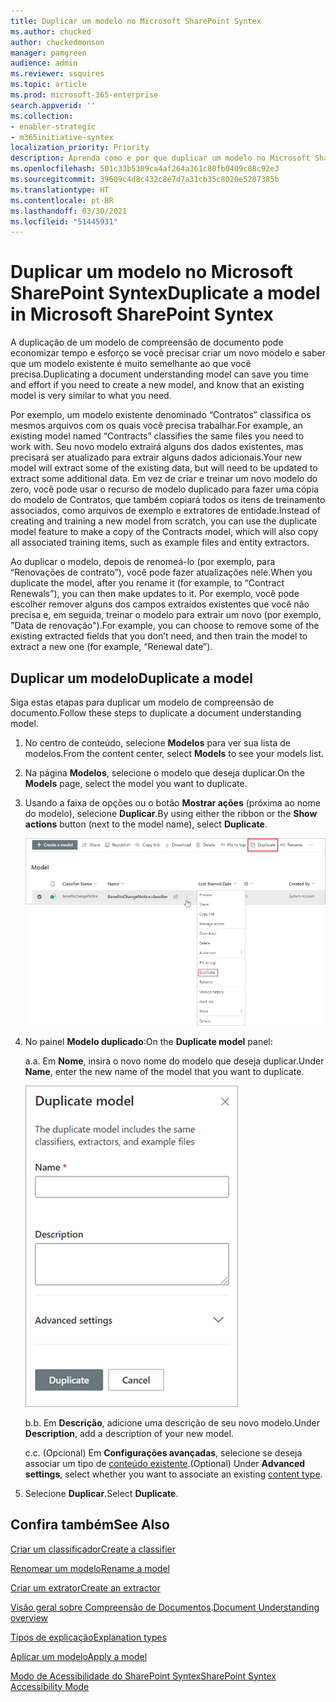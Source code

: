 ```yaml
---
title: Duplicar um modelo no Microsoft SharePoint Syntex
ms.author: chucked
author: chuckedmonson
manager: pamgreen
audience: admin
ms.reviewer: ssquires
ms.topic: article
ms.prod: microsoft-365-enterprise
search.appverid: ''
ms.collection:
- enabler-strategic
- m365initiative-syntex
localization_priority: Priority
description: Aprenda como e por que duplicar um modelo no Microsoft SharePoint Syntex.
ms.openlocfilehash: 501c33b5309ca4af264a361c80fb0409c08c92e3
ms.sourcegitcommit: 39609c4d8c432c8e7d7a31cb35c8020e5207385b
ms.translationtype: HT
ms.contentlocale: pt-BR
ms.lasthandoff: 03/30/2021
ms.locfileid: "51445931"
---
```

# <a name="duplicate-a-model-in-microsoft-sharepoint-syntex"></a><span data-ttu-id="77c77-103">Duplicar um modelo no Microsoft SharePoint Syntex</span><span class="sxs-lookup"><span data-stu-id="77c77-103">Duplicate a model in Microsoft SharePoint Syntex</span></span>

<span data-ttu-id="77c77-104">A duplicação de um modelo de compreensão de documento pode economizar tempo e esforço se você precisar criar um novo modelo e saber que um modelo existente é muito semelhante ao que você precisa.</span><span class="sxs-lookup"><span data-stu-id="77c77-104">Duplicating a document understanding model can save you time and effort if you need to create a new model, and know that an existing model is very similar to what you need.</span></span>

<span data-ttu-id="77c77-105">Por exemplo, um modelo existente denominado “Contratos” classifica os mesmos arquivos com os quais você precisa trabalhar.</span><span class="sxs-lookup"><span data-stu-id="77c77-105">For example, an existing model named “Contracts” classifies the same files you need to work with.</span></span> <span data-ttu-id="77c77-106">Seu novo modelo extrairá alguns dos dados existentes, mas precisará ser atualizado para extrair alguns dados adicionais.</span><span class="sxs-lookup"><span data-stu-id="77c77-106">Your new model will extract some of the existing data, but will need to be updated to extract some additional data.</span></span> <span data-ttu-id="77c77-107">Em vez de criar e treinar um novo modelo do zero, você pode usar o recurso de modelo duplicado para fazer uma cópia do modelo de Contratos, que também copiará todos os itens de treinamento associados, como arquivos de exemplo e extratores de entidade.</span><span class="sxs-lookup"><span data-stu-id="77c77-107">Instead of creating and training a new model from scratch, you can use the duplicate model feature to make a copy of the Contracts model, which will also copy all associated training items, such as example files and entity extractors.</span></span>

<span data-ttu-id="77c77-108">Ao duplicar o modelo, depois de renomeá-lo (por exemplo, para “Renovações de contrato”), você pode fazer atualizações nele.</span><span class="sxs-lookup"><span data-stu-id="77c77-108">When you duplicate the model, after you rename it (for example, to “Contract Renewals”), you can then make updates to it.</span></span> <span data-ttu-id="77c77-109">Por exemplo, você pode escolher remover alguns dos campos extraídos existentes que você não precisa e, em seguida, treinar o modelo para extrair um novo (por exemplo, "Data de renovação").</span><span class="sxs-lookup"><span data-stu-id="77c77-109">For example, you can choose to remove some of the existing extracted fields that you don’t need, and then train the model to extract a new one (for example, “Renewal date”).</span></span>

## <a name="duplicate-a-model"></a><span data-ttu-id="77c77-110">Duplicar um modelo</span><span class="sxs-lookup"><span data-stu-id="77c77-110">Duplicate a model</span></span>

<span data-ttu-id="77c77-111">Siga estas etapas para duplicar um modelo de compreensão de documento.</span><span class="sxs-lookup"><span data-stu-id="77c77-111">Follow these steps to duplicate a document understanding model.</span></span>

1. <span data-ttu-id="77c77-112">No centro de conteúdo, selecione **Modelos** para ver sua lista de modelos.</span><span class="sxs-lookup"><span data-stu-id="77c77-112">From the content center, select **Models** to see your models list.</span></span>

2. <span data-ttu-id="77c77-113">Na página **Modelos**, selecione o modelo que deseja duplicar.</span><span class="sxs-lookup"><span data-stu-id="77c77-113">On the **Models** page, select the model you want to duplicate.</span></span>

3. <span data-ttu-id="77c77-114">Usando a faixa de opções ou o botão **Mostrar ações** (próxima ao nome do modelo), selecione **Duplicar**.</span><span class="sxs-lookup"><span data-stu-id="77c77-114">By using either the ribbon or the **Show actions** button (next to the model name), select **Duplicate**.</span></span></br>

    ![Captura de tela da página Modelos mostrando um modelo selecionado com as opções Duplicar destacadas.](../media/content-understanding/select-model-duplicate-both.png) </br>

4. <span data-ttu-id="77c77-116">No painel **Modelo duplicado**:</span><span class="sxs-lookup"><span data-stu-id="77c77-116">On the **Duplicate model** panel:</span></span>

   <span data-ttu-id="77c77-117">a.</span><span class="sxs-lookup"><span data-stu-id="77c77-117">a.</span></span> <span data-ttu-id="77c77-118">Em **Nome**, insira o novo nome do modelo que deseja duplicar.</span><span class="sxs-lookup"><span data-stu-id="77c77-118">Under **Name**, enter the new name of the model that you want to duplicate.</span></span></br>

    ![Captura de tela mostrando o painel do modelo duplicado.](../media/content-understanding/duplicate-model-panel.png) </br>

   <span data-ttu-id="77c77-120">b.</span><span class="sxs-lookup"><span data-stu-id="77c77-120">b.</span></span> <span data-ttu-id="77c77-121">Em **Descrição**, adicione uma descrição de seu novo modelo.</span><span class="sxs-lookup"><span data-stu-id="77c77-121">Under **Description**, add a description of your new model.</span></span>

   <span data-ttu-id="77c77-122">c.</span><span class="sxs-lookup"><span data-stu-id="77c77-122">c.</span></span> <span data-ttu-id="77c77-123">(Opcional) Em **Configurações avançadas**, selecione se deseja associar um tipo de [conteúdo existente](/sharepoint/governance/content-type-and-workflow-planning#content-type-overview).</span><span class="sxs-lookup"><span data-stu-id="77c77-123">(Optional) Under **Advanced settings**, select whether you want to associate an existing [content type](/sharepoint/governance/content-type-and-workflow-planning#content-type-overview).</span></span>

5. <span data-ttu-id="77c77-124">Selecione **Duplicar**.</span><span class="sxs-lookup"><span data-stu-id="77c77-124">Select **Duplicate**.</span></span>

## <a name="see-also"></a><span data-ttu-id="77c77-125">Confira também</span><span class="sxs-lookup"><span data-stu-id="77c77-125">See Also</span></span>
[<span data-ttu-id="77c77-126">Criar um classificador</span><span class="sxs-lookup"><span data-stu-id="77c77-126">Create a classifier</span></span>](create-a-classifier.md)

[<span data-ttu-id="77c77-127">Renomear um modelo</span><span class="sxs-lookup"><span data-stu-id="77c77-127">Rename a model</span></span>](rename-a-model.md)

[<span data-ttu-id="77c77-128">Criar um extrator</span><span class="sxs-lookup"><span data-stu-id="77c77-128">Create an extractor</span></span>](create-an-extractor.md)

<span data-ttu-id="77c77-129">[Visão geral sobre Compreensão de Documentos](document-understanding-overview.md).</span><span class="sxs-lookup"><span data-stu-id="77c77-129">[Document Understanding overview](document-understanding-overview.md)</span></span>

[<span data-ttu-id="77c77-130">Tipos de explicação</span><span class="sxs-lookup"><span data-stu-id="77c77-130">Explanation types</span></span>](explanation-types-overview.md)

[<span data-ttu-id="77c77-131">Aplicar um modelo</span><span class="sxs-lookup"><span data-stu-id="77c77-131">Apply a model</span></span>](apply-a-model.md) 

[<span data-ttu-id="77c77-132">Modo de Acessibilidade do SharePoint Syntex</span><span class="sxs-lookup"><span data-stu-id="77c77-132">SharePoint Syntex Accessibility Mode</span></span>](accessibility-mode.md)